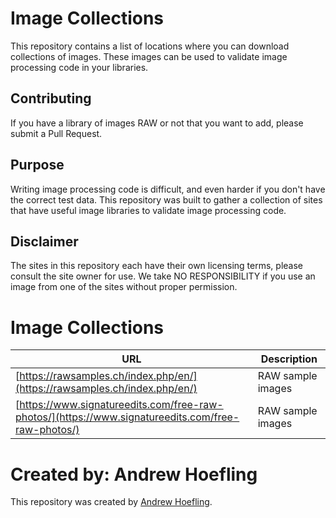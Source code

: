 # Image Collections
This repository contains a list of locations where you can download collections of images. These images can be used to validate image processing code in your libraries.

## Contributing
If you have a library of images RAW or not that you want to add, please submit a Pull Request.

## Purpose
Writing image processing code is difficult, and even harder if you don't have the correct test data. This repository was built to gather a collection of sites that have useful image libraries to validate image processing code.

## Disclaimer
The sites in this repository each have their own licensing terms, please consult the site owner for use. We take NO RESPONSIBILITY if you use an image from one of the sites without proper permission.

# Image Collections
| URL | Description |
|-----|-------------|
| [https://rawsamples.ch/index.php/en/](https://rawsamples.ch/index.php/en/) | RAW sample images |
| [https://www.signatureedits.com/free-raw-photos/](https://www.signatureedits.com/free-raw-photos/) | RAW sample images |

# Created by: Andrew Hoefling
This repository was created by [Andrew Hoefling](https://github.com/ahoefling).
